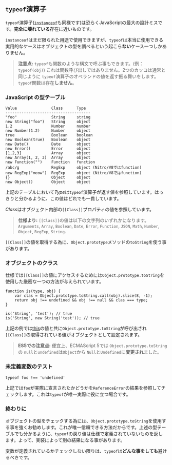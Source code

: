 ## `typeof`演算子

`typeof`演算子([`instanceof`](#types.instanceof)も同様です)は恐らくJavaScriptの最大の設計ミスです。**完全に壊れている**存在に近いものです。

`instanceof`はまだ限られた用途で使用できますが、`typeof`は本当に使用できる実用的なケースはオブジェクトの型を調べるという起こら**ない**ケース一つしかありません。

> **注意点:** `typeof`も関数のような構文で呼ぶ事もできます。(例：`typeof(obj)`)
> これは関数呼び出しではありません。2つのカッコは通常と同じように
> `typeof`演算子のオペランドの値を返す振る舞いをします。
> `typeof`関数は存在**しません**。

### JavaScript の型テーブル

    Value               Class      Type
    -------------------------------------
    "foo"               String     string
    new String("foo")   String     object
    1.2                 Number     number
    new Number(1.2)     Number     object
    true                Boolean    boolean
    new Boolean(true)   Boolean    object
    new Date()          Date       object
    new Error()         Error      object
    [1,2,3]             Array      object
    new Array(1, 2, 3)  Array      object
    new Function("")    Function   function
    /abc/g              RegExp     object (Nitro/V8ではfunction)
    new RegExp("meow")  RegExp     object (Nitro/V8ではfunction)
    {}                  Object     object
    new Object()        Object     object

上記のテーブルにおいて*Type*は`typeof`演算子が返す値を参照しています。はっきりと分かるように、この値はどれでも一貫しています。

*Class*はオブジェクト内部の`[[Class]]`プロパティの値を参照しています。

> **仕様より:** `[[Class]]`の値は以下の文字列のいずれかになります。
> `Arguments`, `Array`, `Boolean`, `Date`, `Error`,
> `Function`, `JSON`, `Math`, `Number`, `Object`, `RegExp`, `String`.

`[[Class]]`の値を取得する為に、`Object.prototype`メソッドの`toString`を使う事があります。

### オブジェクトのクラス

仕様では`[[Class]]`の値にアクセスするためには`Object.prototype.toString`を使用した厳密な一つの方法が与えられています。

    function is(type, obj) {
        var clas = Object.prototype.toString.call(obj).slice(8, -1);
        return obj !== undefined && obj !== null && clas === type;
    }

    is('String', 'test'); // true
    is('String', new String('test')); // true

上記の例では[this](#function.this)の値と共に`Object.prototype.toString`が呼び出され`[[Class]]`の取得されている値がオブジェクトとして設定されます。

> **ES5での注意点:** 便宜上、ECMAScript 5では
> `Object.prototype.toString`の
> `null`と`undefined`は`Object`から
> `Null`と`Undefined`に**変更され**ました。

### 未定義変数のテスト

    typeof foo !== 'undefined'

上記では`foo`が実際に宣言されたかどうかを`ReferenceError`の結果を参照してチェックします。これは`typeof`が唯一実際に役に立つ場合です。

### 終わりに

オブジェクトの型をチェックする為には、`Object.prototype.toString`を使用する事を強くお勧めします。これが唯一信頼できる方法だからです。上述の型テーブルでも分かるように、`typeof`の戻り値は仕様で定義されていないものを返します。よって、実装によって別の結果になる事があります。

変数が定義されているかチェックしない限りは、`typeof`は**どんな事をしても**避けるべきです。
